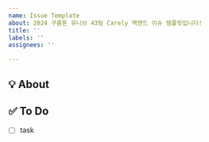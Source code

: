 ```yaml
---
name: Issue Template
about: 2024 구름톤 유니브 43팀 Carely 백엔드 이슈 템플릿입니다!
title: ''
labels: ''
assignees: ''

---
```


## 💡 About
<!--무엇에 관한 이슈인지 소개해주세요.-->

## ✅ To Do
<!--할 일에 대한 리스트를 작성해주세요.-->
- [ ] task
